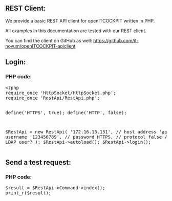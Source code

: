 ## REST Client:
We provide a basic REST API client for openITCOCKPIT written in PHP.

All examples in this documentation are tested with our REST client.

You can find the client on GitHub as well: https://github.com/it-novum/openITCOCKPIT-apiclient


## Login:
<div class="panel panel-primary">
	<div class="panel-heading">
		<h3 class="panel-title">PHP code:</h3>
	</div>
	<div class="panel-body">
		<pre>
&lt;?php
require_once 'HttpSocket/HttpSocket.php';
require_once 'RestApi/RestApi.php';

define('HTTPS', true);
define('HTTP', false);

$RestApi = new RestApi(
	'172.16.13.151',          // host address
	'api@openitcockpit.org',  // username
	'123456789',              // password
	HTTPS,                    // protocol
	false                     // is this an LDAP user?
);
$RestApi->autoload();
$RestApi->login();
		</pre>
	</div>
</div>

## Send a test request:
<div class="panel panel-primary">
	<div class="panel-heading">
		<h3 class="panel-title">PHP code:</h3>
	</div>
	<div class="panel-body">
		<pre>
$result = $RestApi->Command->index();
print_r($result);
		</pre>
	</div>
</div>

